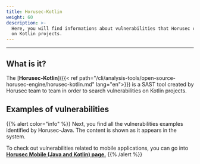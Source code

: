 ```yaml
---
title: Horusec-Kotlin
weight: 60
description: >-
  Here, you will find informations about vulnerabilities that Horusec can find
  on Kotlin projects.
---
```


---

## **What is it?**

The  [**Horusec-Kotlin**]({{< ref path="/cli/analysis-tools/open-source-horusec-engine/horusec-kotlin.md" lang="en">}}) is a SAST tool created by Horusec team to  team in order to search vulnerabilities on Kotlin projects.

## **Examples of vulnerabilities**

{{% alert color="info" %}}
Next, you find all the vulnerabilities examples identified by Horusec-Java. The content is shown as it appears in the system.

To check out vulnerabilities related to mobile applications, you can go into [**Horusec Mobile \(Java and Kotlin\) page.**](../horusec-mobile-java-and-kotlin)
{{% /alert %}}
